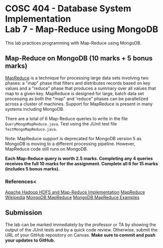 # COSC 404 - Database System Implementation<br/>Lab 7 - Map-Reduce using MongoDB

This lab practices programming with Map-Reduce using MongoDB.

## Map-Reduce on MongoDB (10 marks + 5 bonus marks)

[MapReduce](https://en.wikipedia.org/wiki/MapReduce) is a technique for processing large data sets involving two phases: a "map" phase that filters and distributes records based on key values and a "reduce" phase that produces a summary over all values that map to a given key.  MapReduce is designed for large, batch data set processing as both the "map" and 'reduce" phases can be parallelized across a cluster of machines.  Support for MapReduce is present in many systems including MongoDB.

There are a total of 6 Map-Reduce queries to write in the file `QueryMongoMapReduce.java`.  Test using the JUnit test file `TestMongoMapReduce.java`.

Note: MapReduce support is deprecated for MongoDB version 5 as MongoDB is moving to a different processing pipeline. However, MapReduce code still runs on MongoDB.

**Each Map-Reduce query is worth 2.5 marks.  Completing any 4 queries receives the full 10 marks for the assignment.  Complete all 6 for 15 marks (includes 5 bonus marks).**

### References<

[Apache Hadoop HDFS and Map-Reduce Implementation](https://hadoop.apache.org/)
[MapReduce Wikipedia](https://en.wikipedia.org/wiki/MapReduce)
[MongoDB MapReduce](https://docs.mongodb.org/manual/core/map-reduce/)
[MongoDB MapReduce Examples](https://docs.mongodb.com/manual/tutorial/map-reduce-examples/)

## Submission

The lab can be marked immediately by the professor or TA by showing the output of the JUnit tests and by a quick code review.  Otherwise, submit the URL of your GitHub repository on Canvas. **Make sure to commit and push your updates to GitHub.**
